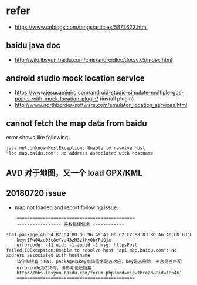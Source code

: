 # refer
- https://www.cnblogs.com/tangs/articles/5873622.html


## baidu java doc
- http://wiki.lbsyun.baidu.com/cms/androidloc/doc/v7.5/index.html

## android studio mock location service
- https://www.jesusamieiro.com/android-studio-simulate-multiple-gps-points-with-mock-location-plugin/ (install plugin)
- http://www.northborder-software.com/emulator_location_services.html


## cannot fetch the map data from baidu
error shows like following:
```
java.net.UnknownHostException: Unable to resolve host "loc.map.baidu.com": No address associated with hostname
```

## AVD 对于地图，又一个 load GPX/KML

## 20180720 issue
- map not loaded and report following issue:
```
    =============================================
    ----------------- 鉴权错误信息 ------------
    sha1;package:46:54:B7:D4:BD:56:96:49:A1:0D:C2:C2:88:83:BD:A6:A0:6D:63:0B;lokia.com
    key:IFw00zd03c8eYva43zH3zfHyQbYFUQjx
    errorcode: -11 uid: -1 appid -1 msg: httpsPost failed,IOException:Unable to resolve host "api.map.baidu.com": No address associated with hostname
    请仔细核查 SHA1、package与key申请信息是否对应，key是否删除，平台是否匹配
    errorcode为230时，请参考论坛链接：
    http://bbs.lbsyun.baidu.com/forum.php?mod=viewthread&tid=106461
    =============================================
```
